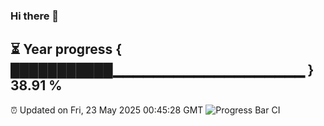 ### Hi there 👋
⏳ Year progress { ███████████▁▁▁▁▁▁▁▁▁▁▁▁▁▁▁▁▁▁▁ } 38.91 %
---
⏰ Updated on Fri, 23 May 2025 00:45:28 GMT
![Progress Bar CI](https://github.com/Moyi321/Moyi321/workflows/Progress%20Bar%20CI/badge.svg)
